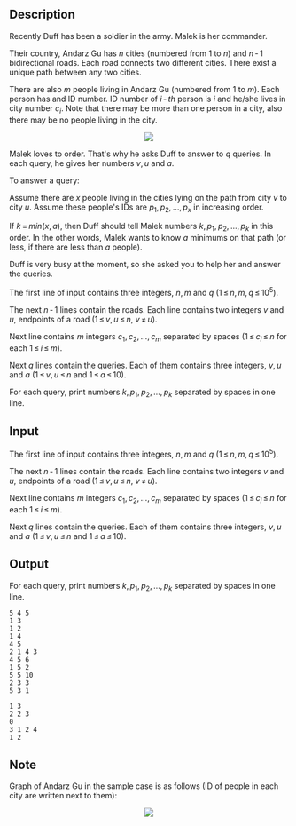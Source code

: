 ## Description

<div><p>Recently Duff has been a soldier in the army. Malek is her commander.</p><p>Their country, Andarz Gu has <span class="tex-span"><i>n</i></span> cities (numbered from <span class="tex-span">1</span> to <span class="tex-span"><i>n</i></span>) and <span class="tex-span"><i>n</i> - 1</span> bidirectional roads. Each road connects two different cities. There exist a unique path between any two cities.</p><p>There are also <span class="tex-span"><i>m</i></span> people living in Andarz Gu (numbered from <span class="tex-span">1</span> to <span class="tex-span"><i>m</i></span>). Each person has and ID number. ID number of <span class="tex-span"><i>i</i> - <i>th</i></span> person is <span class="tex-span"><i>i</i></span> and he/she lives in city number <span class="tex-span"><i>c</i><sub class="lower-index"><i>i</i></sub></span>. Note that there may be more than one person in a city, also there may be no people living in the city.</p><center> <img class="tex-graphics" src="file://MEsH9ROW.png" style="max-width: 100.0%;max-height: 100.0%;"> </center><p>Malek loves to order. That's why he asks Duff to answer to <span class="tex-span"><i>q</i></span> queries. In each query, he gives her numbers <span class="tex-span"><i>v</i>, <i>u</i></span> and <span class="tex-span"><i>a</i></span>.</p><p>To answer a query:</p><p>Assume there are <span class="tex-span"><i>x</i></span> people living in the cities lying on the path from city <span class="tex-span"><i>v</i></span> to city <span class="tex-span"><i>u</i></span>. Assume these people's IDs are <span class="tex-span"><i>p</i><sub class="lower-index">1</sub>, <i>p</i><sub class="lower-index">2</sub>, ..., <i>p</i><sub class="lower-index"><i>x</i></sub></span> in increasing order. </p><p>If <span class="tex-span"><i>k</i> = <i>min</i>(<i>x</i>, <i>a</i>)</span>, then Duff should tell Malek numbers <span class="tex-span"><i>k</i>, <i>p</i><sub class="lower-index">1</sub>, <i>p</i><sub class="lower-index">2</sub>, ..., <i>p</i><sub class="lower-index"><i>k</i></sub></span> in this order. In the other words, Malek wants to know <span class="tex-span"><i>a</i></span> minimums on that path (or less, if there are less than <span class="tex-span"><i>a</i></span> people).</p><p>Duff is very busy at the moment, so she asked you to help her and answer the queries.</p></div><div class="input-specification"><p>The first line of input contains three integers, <span class="tex-span"><i>n</i>, <i>m</i></span> and <span class="tex-span"><i>q</i></span> (<span class="tex-span">1 ≤ <i>n</i>, <i>m</i>, <i>q</i> ≤ 10<sup class="upper-index">5</sup></span>).</p><p>The next <span class="tex-span"><i>n</i> - 1</span> lines contain the roads. Each line contains two integers <span class="tex-span"><i>v</i></span> and <span class="tex-span"><i>u</i></span>, endpoints of a road (<span class="tex-span">1 ≤ <i>v</i>, <i>u</i> ≤ <i>n</i></span>, <span class="tex-span"><i>v</i> ≠ <i>u</i></span>).</p><p>Next line contains <span class="tex-span"><i>m</i></span> integers <span class="tex-span"><i>c</i><sub class="lower-index">1</sub>, <i>c</i><sub class="lower-index">2</sub>, ..., <i>c</i><sub class="lower-index"><i>m</i></sub></span> separated by spaces (<span class="tex-span">1 ≤ <i>c</i><sub class="lower-index"><i>i</i></sub> ≤ <i>n</i></span> for each <span class="tex-span">1 ≤ <i>i</i> ≤ <i>m</i></span>).</p><p>Next <span class="tex-span"><i>q</i></span> lines contain the queries. Each of them contains three integers, <span class="tex-span"><i>v</i>, <i>u</i></span> and <span class="tex-span"><i>a</i></span> (<span class="tex-span">1 ≤ <i>v</i>, <i>u</i> ≤ <i>n</i></span> and <span class="tex-span">1 ≤ <i>a</i> ≤ 10</span>).</p></div><div class="output-specification"><p>For each query, print numbers <span class="tex-span"><i>k</i>, <i>p</i><sub class="lower-index">1</sub>, <i>p</i><sub class="lower-index">2</sub>, ..., <i>p</i><sub class="lower-index"><i>k</i></sub></span> separated by spaces in one line.</p></div>

## Input

<p>The first line of input contains three integers, <span class="tex-span"><i>n</i>, <i>m</i></span> and <span class="tex-span"><i>q</i></span> (<span class="tex-span">1 ≤ <i>n</i>, <i>m</i>, <i>q</i> ≤ 10<sup class="upper-index">5</sup></span>).</p><p>The next <span class="tex-span"><i>n</i> - 1</span> lines contain the roads. Each line contains two integers <span class="tex-span"><i>v</i></span> and <span class="tex-span"><i>u</i></span>, endpoints of a road (<span class="tex-span">1 ≤ <i>v</i>, <i>u</i> ≤ <i>n</i></span>, <span class="tex-span"><i>v</i> ≠ <i>u</i></span>).</p><p>Next line contains <span class="tex-span"><i>m</i></span> integers <span class="tex-span"><i>c</i><sub class="lower-index">1</sub>, <i>c</i><sub class="lower-index">2</sub>, ..., <i>c</i><sub class="lower-index"><i>m</i></sub></span> separated by spaces (<span class="tex-span">1 ≤ <i>c</i><sub class="lower-index"><i>i</i></sub> ≤ <i>n</i></span> for each <span class="tex-span">1 ≤ <i>i</i> ≤ <i>m</i></span>).</p><p>Next <span class="tex-span"><i>q</i></span> lines contain the queries. Each of them contains three integers, <span class="tex-span"><i>v</i>, <i>u</i></span> and <span class="tex-span"><i>a</i></span> (<span class="tex-span">1 ≤ <i>v</i>, <i>u</i> ≤ <i>n</i></span> and <span class="tex-span">1 ≤ <i>a</i> ≤ 10</span>).</p>

## Output

<p>For each query, print numbers <span class="tex-span"><i>k</i>, <i>p</i><sub class="lower-index">1</sub>, <i>p</i><sub class="lower-index">2</sub>, ..., <i>p</i><sub class="lower-index"><i>k</i></sub></span> separated by spaces in one line.</p>





```input1
5 4 5
1 3
1 2
1 4
4 5
2 1 4 3
4 5 6
1 5 2
5 5 10
2 3 3
5 3 1

```




```output1
1 3
2 2 3
0
3 1 2 4
1 2

```



## Note

<p>Graph of Andarz Gu in the sample case is as follows (ID of people in each city are written next to them):</p><center> <img class="tex-graphics" src="file://JnqzMsfc.png" style="max-width: 100.0%;max-height: 100.0%;"> </center>
